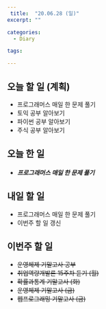 ```yaml
---
 title:  "20.06.28 (일)"
excerpt: ""

categories:
  - Diary

tags:

---
```


## 오늘 할 일 (계획)

- 프로그래머스 매일 한 문제 풀기
- 토익 공부 알아보기
- 파이썬 공부 알아보기
- 주식 공부 알아보기

## 오늘 한 일

- ##### 프로그래머스 매일 한 문제 풀기

  


## 내일 할 일

- 프로그래머스 매일 한 문제 풀기
- 이번주 할 일 갱신

## 이번주 할 일

- ~~운영체제 기말고사 공부~~
- ~~취업역량개발론 15주차 듣기 (월)~~
- ~~확률과통계 기말고사 (화)~~
- ~~운영체제 기말고사 (금)~~
- ~~웹프로그래밍 기말고사 (금)~~
